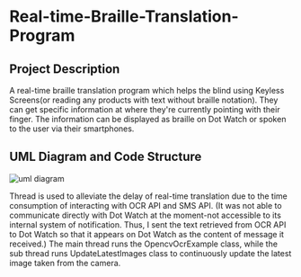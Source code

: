 # Real-time-Braille-Translation-Program
## Project Description
A real-time braille translation program which helps the blind using Keyless Screens(or reading any products with text without braille notation). They can get specific information at where they're currently pointing with their finger. The information can be displayed as braille on Dot Watch or spoken to the user via their smartphones.

## UML Diagram and Code Structure

![uml diagram](https://user-images.githubusercontent.com/68358806/142745130-bb669856-b11a-4d9e-9ae8-d2193b5e7685.jpg)

Thread is used to alleviate the delay of real-time translation due to the time consumption of interacting with OCR API and SMS API. (It was not able to communicate directly with Dot Watch at the moment-not accessible to its internal system of notification. Thus, I sent the text retrieved from OCR API to Dot Watch so that it appears on Dot Watch as the content of message it received.)
The main thread runs the OpencvOcrExample class, while the sub thread runs UpdateLatestImages class to continuously update the latest image taken from the camera.
